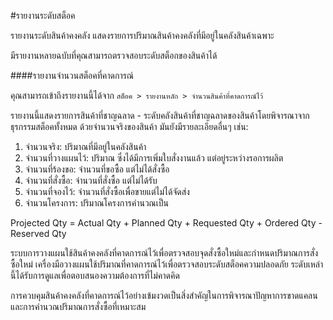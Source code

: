 <!-- add-breadcrumbs -->
#รายงานระดับสต็อค

รายงานระดับสินค้าคงคลัง แสดงรายการปริมาณสินค้าคงคลังที่มีอยู่ในคลังสินค้าเฉพาะ

มีรายงานหลายฉบับที่คุณสามารถตรวจสอบระดับสต็อกของสินค้าได้

####รายงานจำนวนสต็อคที่คาดการณ์

คุณสามารถเข้าถึงรายงานนี้ได้จาก `สต็อค > รายงานหลัก > จำนวนสินค้าที่คาดการณ์ไว้`

รายงานนี้แสดงรายการสินค้าที่ชาญฉลาด - ระดับคลังสินค้าที่ชาญฉลาดของสินค้าโดยพิจารณาจากธุรกรรมสต็อคทั้งหมด ด้วยจำนวนจริงของสินค้า มันยังมีรายละเอียดอื่นๆ เช่น:

1. จำนวนจริง: ปริมาณที่มีอยู่ในคลังสินค้า
2. จำนวนที่วางแผนไว้: ปริมาณ ซึ่งได้มีการเพิ่มใบสั่งงานแล้ว แต่อยู่ระหว่างรอการผลิต
3. จำนวนที่ร้องขอ: จำนวนที่ขอซื้อ แต่ไม่ได้สั่งซื้อ
4. จำนวนที่สั่งซื้อ: จำนวนที่สั่งซื้อ แต่ไม่ได้รับ
5. จำนวนที่จองไว้: จำนวนที่สั่งซื้อเพื่อขายแต่ไม่ได้จัดส่ง
6. จำนวนโครงการ: ปริมาณโครงการคำนวณเป็น

<div class="well">Projected Qty = Actual Qty + Planned Qty + Requested Qty + Ordered Qty - Reserved Qty</div>

ระบบการวางแผนใช้สินค้าคงคลังที่คาดการณ์ไว้เพื่อตรวจสอบจุดสั่งซื้อใหม่และกำหนดปริมาณการสั่งซื้อใหม่ เครื่องมือวางแผนใช้ปริมาณที่คาดการณ์ไว้เพื่อตรวจสอบระดับสต็อคความปลอดภัย ระดับเหล่านี้ได้รับการดูแลเพื่อตอบสนองความต้องการที่ไม่คาดคิด

การควบคุมสินค้าคงคลังที่คาดการณ์ไว้อย่างเข้มงวดเป็นสิ่งสำคัญในการพิจารณาปัญหาการขาดแคลนและการคำนวณปริมาณการสั่งซื้อที่เหมาะสม
